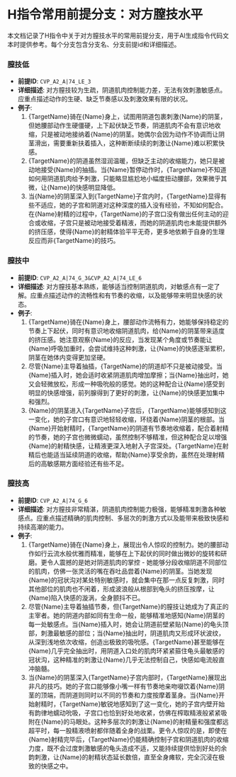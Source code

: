 # H指令常用前提分支：对方膣技水平

本文档记录了H指令中关于对方膣技水平的常用前提分支，用于AI生成指令代码文本时提供参考。每个分支包含分支名、分支前提id和详细描述。

### 膣技低
- **前提ID**: `CVP_A2_A|74_LE_3`
- **详细描述**: 对方膣技较为生疏，阴道肌肉控制能力差，无法有效刺激敏感点。应重点描述动作的生硬、缺乏节奏感以及刺激效果有限的状况。
- **例子**:
  1. {TargetName}骑在{Name}身上，试图用阴道包裹刺激{Name}的阴茎，但她腰部动作生硬僵硬，上下起伏缺乏节奏，阴道肌肉不会有意识地收缩，只是被动地接纳着{Name}的阴茎。她偶尔会因为动作不协调而让阴茎滑出，需要重新扶着插入，这种断断续续的刺激让{Name}难以积累快感。
  2. {TargetName}的阴道虽然湿润温暖，但缺乏主动的收缩能力，她只是被动地接受{Name}的抽插。当{Name}暂停动作时，{TargetName}不知道如何用阴道肌肉给予刺激，只能略显尴尬地小幅度扭动腰部，效果微乎其微，让{Name}的快感明显降低。
  3. 当{Name}的阴茎深入到{TargetName}子宫内时，{TargetName}显得有些不适应，她的子宫和阴道对这种深度的插入没有经验，不知如何配合。在{Name}射精的过程中，{TargetName}的子宫口没有做出任何主动的迎合或收缩，子宫只是被动地接受着精液，而她的阴道肌肉也未能提供额外的挤压感，使得{Name}的射精体验平平无奇，更多地依赖于自身的生理反应而非{TargetName}的技巧。

### 膣技中
- **前提ID**: `CVP_A2_A|74_G_3&CVP_A2_A|74_LE_6`
- **详细描述**: 对方膣技基本熟练，能够适当控制阴道肌肉，对敏感点有一定了解。应重点描述动作的流畅性和有节奏的收缩，以及能够带来明显快感的状态。
- **例子**:
  1. {TargetName}骑在{Name}身上，腰部动作流畅有力，她能够保持稳定的节奏上下起伏，同时有意识地收缩阴道肌肉，给{Name}的阴茎带来适度的挤压感。她注意观察{Name}的反应，当发现某个角度或节奏能让{Name}呼吸加重时，会尝试维持这种刺激，让{Name}的快感逐渐累积，阴茎在她体内变得更加坚硬。
  2. 尽管{Name}主导着抽插，{TargetName}的阴道却不只是被动接受。当{Name}插入时，她会适时收紧阴道肌肉增加摩擦；当{Name}抽出时，她又会轻微放松，形成一种吸吮般的感觉。她的这种配合让{Name}感受到明显的快感增强，前列腺得到了更好的刺激，让{Name}的快感更加集中和强烈。
  3. {Name}的阴茎进入{TargetName}子宫后，{TargetName}能够感知到这一变化，她的子宫口有意识地轻轻收缩，环绕着{Name}阴茎的根部。当{Name}开始射精时，{TargetName}的阴道有节奏地收缩着，配合着射精的节奏，她的子宫也微微蠕动，虽然控制不够精准，但这种配合足以增强{Name}的射精快感，让精液更深入地射入子宫深处。{TargetName}在射精后也能适当延续阴道的收缩，帮助{Name}享受余韵，虽然在处理射精后的高敏感期方面经验还有些不足。

### 膣技高
- **前提ID**: `CVP_A2_A|74_G_6`
- **详细描述**: 对方膣技非常精湛，阴道肌肉控制能力极强，能够精准刺激各种敏感点。应重点描述精确的肌肉控制、多层次的刺激方式以及能带来极致快感和持续高潮的能力。
- **例子**:
  1. {TargetName}骑在{Name}身上，展现出令人惊叹的控制力。她的腰部动作如行云流水般优雅而精准，能够在上下起伏的同时做出微妙的旋转和研磨。更令人震撼的是她对阴道肌肉的掌控 - 她能够分段收缩阴道不同部位的肌肉，仿佛一张灵活的嘴在吞吐品尝着{Name}的阴茎。当她发现{Name}的冠状沟对某处特别敏感时，就会集中在那一点反复刺激，同时其他部位的肌肉也不闲着，形成波浪般从根部到龟头的挤压按摩，让{Name}陷入快感的漩涡，全身颤抖不已。
  2. 尽管{Name}主导着抽插节奏，但{TargetName}的膣技让她成为了真正的主宰者。她的阴道内部如同有生命一般，能够精准地感知{Name}阴茎的每一处敏感点。当{Name}插入时，她会让阴道前壁紧贴{Name}的龟头顶部，刺激最敏感的部位；当{Name}抽出时，阴道肌肉又形成环状波纹，从深到浅地依次收缩，创造出极致的吸吮感。{TargetName}甚至能够在{Name}几乎完全抽出时，用阴道入口处的肌肉环紧紧箍住龟头最敏感的冠状沟，这种精准的刺激让{Name}几乎无法控制自己，快感如电流般直冲脑髓。
  3. 当{Name}的阴茎深入{TargetName}子宫内部时，{TargetName}展现出非凡的技巧。她的子宫口能够像小嘴一样有节奏地亲吻啜饮着{Name}阴茎的顶端，而阴道则同时以不同的节奏和力度按摩着茎身。当{Name}开始射精时，{TargetName}敏锐地感知到了这一变化，她的子宫内壁开始有韵律地蠕动吮吸，子宫口也恰到好处地收紧，仿佛在榨取精液般紧紧吸附在{Name}的马眼处。这种多层次的刺激让{Name}的射精量和强度都远超平时，每一股精液喷射都伴随着全身的战栗。更令人惊叹的是，即使在{Name}射精完毕后，{TargetName}仍能精确控制子宫和阴道肌肉的收缩力度，既不会过度刺激敏感的龟头造成不适，又能持续提供恰到好处的余韵刺激，让{Name}的射精状态延长数倍，直至全身瘫软，完全沉浸在极致的快感之中。